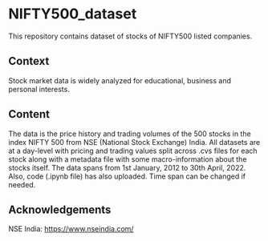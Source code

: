 # NIFTY500_dataset
This repository contains dataset of stocks of NIFTY500 listed companies. 


## Context
Stock market data is widely analyzed for educational, business and personal interests.

## Content

The data is the price history and trading volumes of the 500 stocks in the index NIFTY 500 from NSE (National Stock Exchange) India. All datasets are at a day-level with pricing and trading values split across .cvs files for each stock along with a metadata file with some macro-information about the stocks itself. The data spans from 1st January, 2012 to 30th April, 2022. Also, code (.ipynb file) has also uploaded. Time span can be changed if needed.

## Acknowledgements
NSE India: https://www.nseindia.com/

